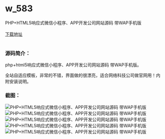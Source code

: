 # w_583
PHP+HTML5响应式微信小程序、APP开发公司网站源码 带WAP手机版
<br/></br>
[下载地址](https://www.uuid2.com/583.html "下载地址")
<br/></br>
<h3>源码简介：</h3>
<p>php+html5响应式微信小程序、APP开发公司网站源码 带WAP手机版。<p>
<p>全站自适应模板，非常的不错，界面做的很漂亮，适合网络科技公司做官网用！内附安装说明。<p>
<h3>截图：</h3>
<img src="https://www.uuid2.com/wp-content/uploads/img/202105/bc24219248.jpg" alt="PHP+HTML5响应式微信小程序、APP开发公司网站源码 带WAP手机版"><img src="https://www.uuid2.com/wp-content/uploads/img/202105/bc24219119.jpg" alt="PHP+HTML5响应式微信小程序、APP开发公司网站源码 带WAP手机版"><img src="https://www.uuid2.com/wp-content/uploads/img/202105/c307ef3266.jpg" alt="PHP+HTML5响应式微信小程序、APP开发公司网站源码 带WAP手机版"><img src="https://www.uuid2.com/wp-content/uploads/img/202105/c307ef3320.jpg" alt="PHP+HTML5响应式微信小程序、APP开发公司网站源码 带WAP手机版"><img src="https://www.uuid2.com/wp-content/uploads/img/202105/c307ef3320.jpg" alt="PHP+HTML5响应式微信小程序、APP开发公司网站源码 带WAP手机版">

